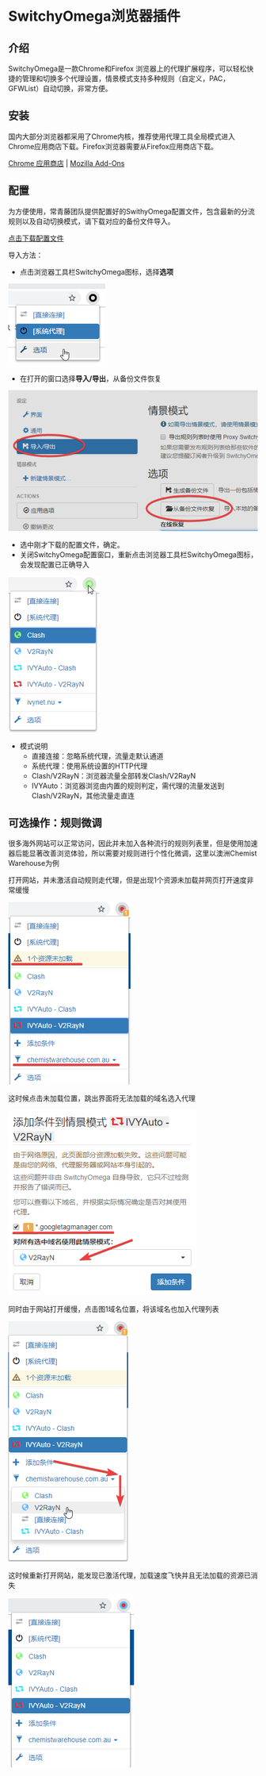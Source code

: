 # SwitchyOmega浏览器插件

## 介绍

SwitchyOmega是一款Chrome和Firefox 浏览器上的代理扩展程序，可以轻松快捷的管理和切换多个代理设置，情景模式支持多种规则（自定义，PAC，GFWList）自动切换，非常方便。

## 安装

国内大部分浏览器都采用了Chrome内核，推荐使用代理工具全局模式进入Chrome应用商店下载。Firefox浏览器需要从Firefox应用商店下载。

[Chrome 应用商店](https://chrome.google.com/webstore/detail/padekgcemlokbadohgkifijomclgjgif) \| [Mozilla Add-Ons](https://addons.mozilla.org/en-US/firefox/addon/switchyomega/)

## 配置

为方便使用，常青藤团队提供配置好的SwithyOmega配置文件，包含最新的分流规则以及自动切换模式，请下载对应的备份文件导入。

[点击下载配置文件](https://ivynet.nu/dl.php?type=d&id=16)

导入方法：

* 点击浏览器工具栏SwitchyOmega图标，选择**选项**

![](../../.gitbook/assets/image-74.png)

* 在打开的窗口选择**导入/导出**，从备份文件恢复

![](../../.gitbook/assets/image-24.png)

* 选中刚才下载的配置文件，确定。
* 关闭SwitchyOmega配置窗口，重新点击浏览器工具栏SwitchyOmega图标，会发现配置已正确导入

![](../../.gitbook/assets/image%20%2818%29.png)

* 模式说明
  * 直接连接：忽略系统代理，流量走默认通道
  * 系统代理：使用系统设置的HTTP代理
  * Clash/V2RayN：浏览器流量全部转发Clash/V2RayN
  * IVYAuto：浏览器浏览由内置的规则判定，需代理的流量发送到Clash/V2RayN，其他流量走直连

## 可选操作：规则微调

很多海外网站可以正常访问，因此并未加入各种流行的规则列表里，但是使用加速器后能显著改善浏览体验，所以需要对规则进行个性化微调，这里以澳洲Chemist Warehouse为例

打开网站，并未激活自动规则走代理，但是出现1个资源未加载并网页打开速度非常缓慢

![](../../.gitbook/assets/image%20%2851%29.png)

这时候点击未加载位置，跳出界面将无法加载的域名选入代理

![](../../.gitbook/assets/image%20%2829%29.png)

同时由于网站打开缓慢，点击图1域名位置，将该域名也加入代理列表

![](../../.gitbook/assets/image%20%2840%29.png)

这时候重新打开网站，能发现已激活代理，加载速度飞快并且无法加载的资源已消失

![](../../.gitbook/assets/image%20%2835%29.png)

